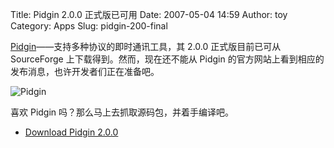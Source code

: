 Title: Pidgin 2.0.0 正式版已可用
Date: 2007-05-04 14:59
Author: toy
Category: Apps
Slug: pidgin-200-final

[Pidgin](http://pidgin.im/)——支持多种协议的即时通讯工具，其 2.0.0
正式版目前已可从 SourceForge 上下载得到。然而，现在还不能从 Pidgin
的官方网站上看到相应的发布消息，也许开发者们正在准备吧。

![Pidgin](http://i.linuxtoy.org/i/2007/04/pidgin-avatar.png)

喜欢 Pidgin 吗？那么马上去抓取源码包，并着手编译吧。

- [Download Pidgin
2.0.0](http://sourceforge.net/project/showfiles.php?group_id=235&package_id=230234&release_id=505814)
